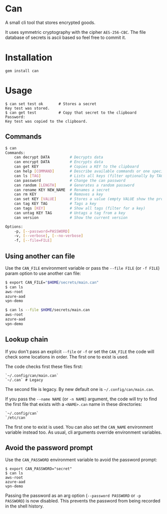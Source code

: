 # Can

A small cli tool that stores encrypted goods.

It uses symmetric cryptography with the cipher `AES-256-CBC`. The file database
of secrets is ascii based so feel free to commit it.


# Installation

    gem install can


# Usage

    $ can set test ok       # Stores a secret
    Key test was stored.
    $ can get test          # Copy that secret to the clipboard
    Password:
    Key test was copied to the clipboard.


## Commands

```bash
$ can
Commands:
    can decrypt DATA         # Decrypts data
    can encrypt DATA         # Encrypts data
    can get KEY              # Copies a KEY to the clipboard
    can help [COMMAND]       # Describe available commands or one specific command
    can ls [TAG]             # Lists all keys (filter optionally by TAG)
    can password             # Change the can password
    can random [LENGTH]      # Generates a random password
    can rename KEY NEW_NAME  # Renames a secret
    can rm KEY               # Removes a key
    can set KEY [VALUE]      # Stores a value (empty VALUE show the prompt; use '@rando...
    can tag KEY TAG          # Tags a key
    can tags [KEY]           # Show all tags (filter for a key)
    can untag KEY TAG        # Untags a tag from a key
    can version              # Show the current version

Options:
    -p, [--password=PASSWORD]
    -v, [--verbose], [--no-verbose]
    -f, [--file=FILE]
```


## Using another can file

Use the `CAN_FILE` environment variable or pass the `--file FILE` (or `-f FILE`)
param option to use another can file:

```bash
$ export CAN_FILE="$HOME/secrets/main.can"
$ can ls
aws-root
azure-aad
vpn-demo

$ can ls --file $HOME/secrets/main.can
aws-root
azure-aad
vpn-demo
```

## Lookup chain

If you don't pass an explicit `--file` or `-f` or set the `CAN_FILE` the code
will check some locations in order. The first one to exist is used.

The code checks first these files first:

    `~/.config/can/main.can`
    `~/.can` # Legacy

The second file is legacy. By new default one is `~/.config/can/main.can`.

If you pass the `--name NAME` (or `-n NAME`) argument, the code will try to find
the first file that exists with a `<NAME>.can` name in these directories:

    `~/.config/can`
    `/etc/can`

The first one to exist is used. You can also set the `CAN_NAME` environment
variable instead too. As usual, cli arguments override environment variables.


## Avoid the password prompt

Use the `CAN_PASSWORD` environment variable to avoid the password prompt:

    $ export CAN_PASSWORD="secret"
    $ can ls
    aws-root
    azure-aad
    vpn-demo

Passing the password as an arg option (`--password PASSWORD` or `-p PASSWORD`)
is now disabled. This prevents the password from being recorded in the shell
history.
